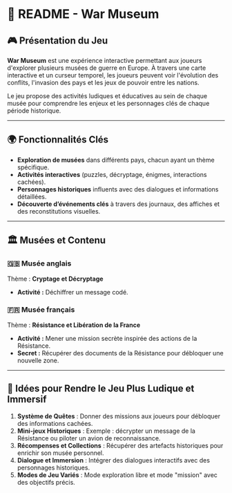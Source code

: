 # 📜 README - War Museum  

## 🎮 Présentation du Jeu  
**War Museum** est une expérience interactive permettant aux joueurs d'explorer plusieurs musées de guerre en Europe. À travers une carte interactive et un curseur temporel, les joueurs peuvent voir l'évolution des conflits, l'invasion des pays et les jeux de pouvoir entre les nations.  

Le jeu propose des activités ludiques et éducatives au sein de chaque musée pour comprendre les enjeux et les personnages clés de chaque période historique.  

---

## 🌍 Fonctionnalités Clés  
- **Exploration de musées** dans différents pays, chacun ayant un thème spécifique.  
- **Activités interactives** (puzzles, décryptage, énigmes, interactions cachées).  
- **Personnages historiques** influents avec des dialogues et informations détaillées.  
- **Découverte d’événements clés** à travers des journaux, des affiches et des reconstitutions visuelles.  

---

## 🏛️ Musées et Contenu  

### **🇬🇧 Musée anglais**  
Thème : **Cryptage et Décryptage**  
- **Activité :** Déchiffrer un message codé.  

### **🇫🇷 Musée français**  
Thème : **Résistance et Libération de la France**  
- **Activité :** Mener une mission secrète inspirée des actions de la Résistance.  
- **Secret :** Récupérer des documents de la Résistance pour débloquer une nouvelle zone.  

---

## 🎯 Idées pour Rendre le Jeu Plus Ludique et Immersif  

1. **Système de Quêtes** : Donner des missions aux joueurs pour débloquer des informations cachées.  
2. **Mini-jeux Historiques** : Exemple : décrypter un message de la Résistance ou piloter un avion de reconnaissance.  
3. **Récompenses et Collections** : Récupérer des artefacts historiques pour enrichir son musée personnel.  
4. **Dialogue et Immersion** : Intégrer des dialogues interactifs avec des personnages historiques.  
5. **Modes de Jeu Variés** : Mode exploration libre et mode "mission" avec des objectifs précis.  

